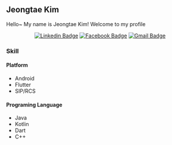 ## Jeongtae Kim

Hello~ My name is Jeongtae Kim! Welcome to my profile

<div align=center>

[![Linkedin Badge](https://img.shields.io/badge/-LinkedIn-blue?style=flat-square&logo=Linkedin&logoColor=white&link=https://www.linkedin.com/in/%EC%A0%95%ED%83%9C-%EA%B9%80-679975155/)](https://www.linkedin.com/in/%EC%A0%95%ED%83%9C-%EA%B9%80-679975155/) 
[![Facebook Badge](https://img.shields.io/badge/-Facebook-1877f2?style=flat-square&logo=facebook&logoColor=white&link=https://www.facebook.com/profile.php?id=100002180550466)](https://www.facebook.com/profile.php?id=100002180550466) 
[![Gmail Badge](https://img.shields.io/badge/-Gmail-d14836?style=flat-square&logo=Gmail&logoColor=white&link=mailto:rlawjdxo88@gmail.com)](mailto:rlawjdxo88@gmail.com)
</div>

### Skill

#### Platform

- Android
- Flutter
- SIP/RCS

#### Programing Language

- Java
- Kotlin
- Dart
- C++
